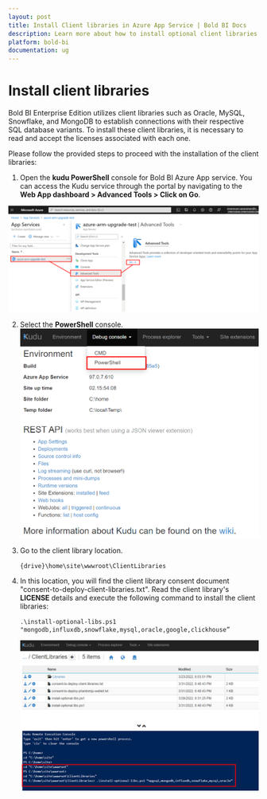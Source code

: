 ```yaml
---
layout: post
title: Install Client libraries in Azure App Service | Bold BI Docs 
description: Learn more about how to install optional client libraries in Azure App Service deployment to connect with respective SQL database variants of Bold BI.
platform: bold-bi
documentation: ug
---
```


# Install client libraries 

Bold BI Enterprise Edition utilizes client libraries such as Oracle, MySQL, Snowflake, and MongoDB to establish connections with their respective SQL database variants. To install these client libraries, it is necessary to read and accept the licenses associated with each one.

Please follow the provided steps to proceed with the installation of the client libraries:

1. Open the <b>kudu PowerShell</b> console for Bold BI Azure App service. You can access the Kudu service through the portal by navigating to the <b>Web App dashboard > Advanced Tools > Click on Go</b>. 

  ![Advanced tool - kudu](/static/assets/installation-and-deployment/images/Advancetool.png)

2. Select the <b>PowerShell</b> console.  
  ![Kudu powershell window](/static/assets/installation-and-deployment/images/Kudu-Powershell.png)
 
3. Go to the client library location. 
   ```
   {drive}\home\site\wwwroot\ClientLibraries 
   ```
4. In this location, you will find the client library consent document "consent-to-deploy-client-libraries.txt". Read the client library's <b>LICENSE</b> details and execute the following command to install the client libraries:
   ```
   .\install-optional-libs.ps1 "mongodb,influxdb,snowflake,mysql,oracle,google,clickhouse” 
   ```

   ![client-lib-install-command](/static/assets/installation-and-deployment/images/client-lib-install-command.png)